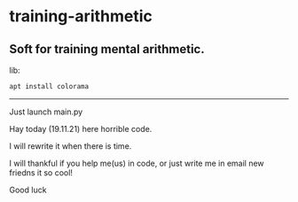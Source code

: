 # training-arithmetic

Soft for training mental arithmetic.
-----

lib:
```sh
apt install colorama
```
-----
Just launch main.py

Hay today (19.11.21) here horrible code.

I will rewrite it when there is time.

I will thankful if you help me(us) in code, or just write me in email new friedns it so cool!

Good luck
